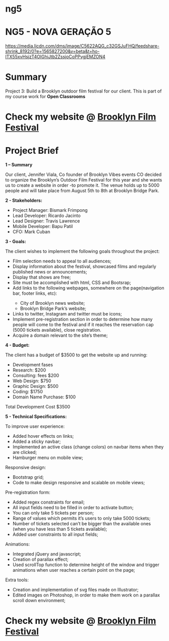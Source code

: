 # ng5

# NG5 - NOVA GERAÇÃO 5

https://media.licdn.com/dms/image/C5622AQG_c32GSJuFHQ/feedshare-shrink_8192/0?e=1565827200&v=beta&t=ho-ITX55xvHsjzT4OlGhiJtb2ZssjoCoPPvgjEMZON4

<h1> Summary </h1>

<p>Project 3: Build a Brooklyn outdoor film festival for our client. This is part of my course work for <strong> Open Classrooms </strong> </p>

<h1> Check my website @ <a href="https://ricardojacinto.github.io/brooklynFilmFestivalFinal/"> Brooklyn Film Festival </a>  </h1>

<h1> Project Brief </h1>

<strong> 1 – Summary </strong>
<p>Our client, Jennifer Viala, Co founder of Brooklyn Vibes events CO decided to organize the Brooklyn’s Outdoor Film Festival for this year and she wants us to create a website in order -to promote it.
The venue holds up to 5000 people and will take place from August 5th to 8th at Brooklyn Bridge Park. </p>


<strong>2 - Stakeholders: </strong>
<ul> 
	<li> Project Manager: Bismark Frimpong </li>
	<li> Lead Developer: Ricardo Jacinto </li>
	<li> Lead Designer: Travis Lawrence </li>
	<li> Mobile Developer: Bapu Patil </li>
	<li> CFO: Mark Cuban </li>
</ul>

<strong> 3 - Goals: </strong>
<p> The client wishes to implement the following goals throughout the project: </p>
<ul>
   <li>Film selection needs to appeal to all audiences;</li>
   <li>Display information about the festival, showcased films and regularly published news or announcements;</li>
   <li>Display that shows are free;</li>
   <li>Site must be accomplished with html, CSS and Bootsrap;</li>
   <li>Add links to the following webpages, somewhere on the page(navigation bar, footer links, etc):</li> 	
   <ul>
	   <li>City of Brooklyn news website; </li>
	   <li>Brooklyn Bridge Park’s website; </li>
   </ul>
   <li>Links to twitter, Instagram and twitter must be icons;</li>
   <li>Implement pre-registration section in order to determine how many people will come to the festival and if it reaches the reservation cap (5000 tickets available), close registration.</li>
   <li>Acquire a domain relevant to the site’s theme;</li>
</ul>

<strong> 4 - Budget:  </strong>
<p> The client has a budget of $3500 to get the website up and running: </p>
<ul>
	<li>Development	fases </li>
	<li>Research: $200 </li>	
	<li>Consulting: fees $200 </li>	
	<li>Web Design: $750 </li>	
	<li>Graphic Design: $500 </li>	
	<li>Coding: $1750 </li>	
	<li>Domain Name Purchase: $100 </li>	
</ul>

Total Development Cost	$3500	

<strong> 5 - Technical Specifications: </strong>
<p> To improve user experience: </p>
<ul>
<li>Added hover effects on links;</li>
<li>Added a sticky navbar;</li>
<li>Implemented an active class (change colors) on navbar items when they are clicked;</li>
<li>Hamburger menu on mobile view;</li>
</ul>
<p> Responsive design: </p>
<ul>
<li>Bootstrap grid;</li>
<li>Code to make design responsive and scalable on mobile views;</li>
</ul>
<p> Pre-registration form: </p>
<ul>
<li>Added regex constraints for email;</li>
<li>All input fields need to be filled in order to activate button;</li>
<li>You can only take 5 tickets per person;</li>
<li>Range of values which permits it’s users to only take 5000 tickets;</li>
<li>Number of tickets selected can’t be bigger than the available ones (when you have less than 5 tickets available);</li>
<li> Added user constraints to all input fields;</li>
</ul>
<p> Animations: </p>
<ul>
<li>Integrated jQuery and javascript;</li>
<li> Creation of parallax effect; </li>
<li>Used scrollTop function to determine height of the window and trigger animations when user reaches a certain point on the page;</li>

</ul>
<p> Extra tools: </p>
<ul>
<li>Creation and implementation of svg files made on Illustrator; </li>
<li> Edited images on Photoshop, in order to make them work on a parallax scroll down environment;</li>
</ul>
	
<h1> Check my website @ <a href="https://ricardojacinto.github.io/brooklynFilmFestivalFinal/"> Brooklyn Film Festival </a>  </h1>
